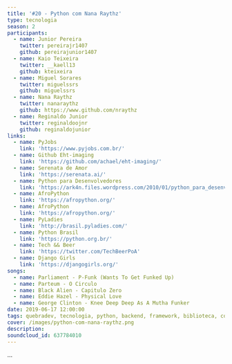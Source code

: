 ```yaml
---
title: '#20 - Python com Nana Raythz'
type: tecnologia
season: 2
participants:
  - name: Junior Pereira
    twitter: pereirajr1407
    github: pereirajunior1407
  - name: Kaio Teixeira
    twitter: __kaell13
    github: kteixeira
  - name: Miguel Sorares
    twitter: miguelssrs
    github: miguelssrs
  - name: Nana Raythz
    twitter: nanaraythz
    github: https://www.github.com/nraythz
  - name: Reginaldo Junior
    twitter: reginaldoojnr
    github: reginaldojunior
links:
  - name: PyJobs
    link: 'https://www.pyjobs.com.br/'
  - name: Github Eht-imaging
    link: 'https://github.com/achael/eht-imaging/'
  - name: Serenata de Amor
    link: 'https://serenata.ai/'
  - name: Python para Desenvolvedores
    link: 'https://ark4n.files.wordpress.com/2010/01/python_para_desenvolvedores_2ed.pdf'
  - name: AfroPython
    link: 'https://afropython.org/'
  - name: AfroPython
    link: 'https://afropython.org/'
  - name: PyLadies
    link: 'http://brasil.pyladies.com/'
  - name: Python Brasil
    link: 'https://python.org.br/'
  - name: Tech && Beer
    link: 'https://twitter.com/TechBeerPoA'
  - name: Django Girls
    link: 'https://djangogirls.org/'
songs:
  - name: Parliament - P-Funk (Wants To Get Funked Up)
  - name: Parteum - O Circulo
  - name: Black Alien - Capitulo Zero
  - name: Eddie Hazel - Physical Love
  - name: George Clinton - Knee Deep Deep As A Mutha Funker
date: 2019-06-17 12:00:00
tags: quebradev, tecnologia, python, backend, framework, biblioteca, conhecimento, tech
cover: /images/python-com-nana-raythz.png
description: 
soundcloud_id: 637784010
---
```


...